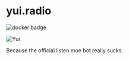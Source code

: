 # yui.radio

![docker badge](https://img.shields.io/docker/build/davidsiaw/yui.radio.svg)

![Yui](https://user-images.githubusercontent.com/874280/27795261-5b4b6a10-6040-11e7-93b2-52e1cbbeb7f6.PNG)

Because the official listen.moe bot really sucks.
